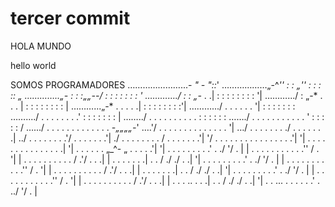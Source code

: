 # tercer commit

HOLA MUNDO

hello world

SOMOS PROGRAMADORES
 …………………...- *" - "::*'
………………„-^*'' : : „'' : : : :: *„
…………..„-* : : :„„--/ : : : : : : : '
…………./ : : „-* . .| : : : : : : : : '|
……….../ : „-* . . . | : : : : : : : : |
………...„-* . . . . .| : : : : : : : :'|
……….../ . . . . . . '| : : : : : : :
……..../ . . . . . . . .' : : : : : : : |
……../ . . . . . . . . . . : : : : : :
……./ . . . . . . . . . . . ' : : : : : /
….../ . . . . . . . . . . . . . *-„„„„-*'
….'/ . . . . . . . . . . . . . . '|
…/ . . . . . . . ./ . . . . . . .|
../ . . . . . . . .'/ . . . . . . .'|
./ . . . . . . . . / . . . . . . .'|
'/ . . . . . . . . . . . . . . . .'|
'| . . . . . . . . . . . . . . .|
'| . . . . . . „_^- „ . . . . .'|
'| . . . . . . . . .' . ./ '/ . |
| . . . . . . . . . . .'' / . '|
| . . . . . . . . . . / .'/ . . .|
| . . . . . . .| . . / ./ ./ . .|
'| . . . . . . . . .' . ./ '/ . |
| . . . . . . . . . . .'' / . '|
| . . . . . . . . . . / .'/ . . .|
| . . . . . . .| . . / ./ ./ . .|
'| . . . . . . . . .' . ./ '/ . |
| . . . . . . . . . . .'' / . '|
| . . . . . . . . . . / .'/ . . .|
| . . . .. . . .| . . / ./ ./ . .|
'| . . ... . . . . . .' . ../ '/ . |
